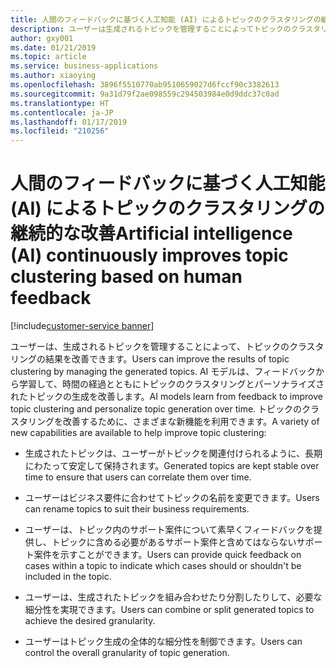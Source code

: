 ```yaml
---
title: 人間のフィードバックに基づく人工知能 (AI) によるトピックのクラスタリングの継続的な改善
description: ユーザーは生成されるトピックを管理することによってトピックのクラスタリングの結果を改善でき、AI モデルはフィードバックから学習して時間の経過とともにトピックの生成を改善します。
author: gxy001
ms.date: 01/21/2019
ms.topic: article
ms.service: business-applications
ms.author: xiaoying
ms.openlocfilehash: 3896f5510770ab9510659027d6fccf90c3382613
ms.sourcegitcommit: 9a31d79f2ae098559c294503984e0d9ddc37c0ad
ms.translationtype: HT
ms.contentlocale: ja-JP
ms.lasthandoff: 01/17/2019
ms.locfileid: "210256"
---
```

# <a name="artificial-intelligence-ai-continuously-improves-topic-clustering-based-on-human-feedback"></a><span data-ttu-id="b3706-103">人間のフィードバックに基づく人工知能 (AI) によるトピックのクラスタリングの継続的な改善</span><span class="sxs-lookup"><span data-stu-id="b3706-103">Artificial intelligence (AI) continuously improves topic clustering based on human feedback</span></span>
[!include[customer-service banner](../../../includes/customer-service.md)]


<span data-ttu-id="b3706-104">ユーザーは、生成されるトピックを管理することによって、トピックのクラスタリングの結果を改善できます。</span><span class="sxs-lookup"><span data-stu-id="b3706-104">Users can improve the results of topic clustering by managing the generated topics.</span></span> <span data-ttu-id="b3706-105">AI モデルは、フィードバックから学習して、時間の経過とともにトピックのクラスタリングとパーソナライズされたトピックの生成を改善します。</span><span class="sxs-lookup"><span data-stu-id="b3706-105">AI models learn from feedback to improve topic clustering and personalize topic generation over time.</span></span> <span data-ttu-id="b3706-106">トピックのクラスタリングを改善するために、さまざまな新機能を利用できます。</span><span class="sxs-lookup"><span data-stu-id="b3706-106">A variety of new capabilities are available to help improve topic clustering:</span></span>

- <span data-ttu-id="b3706-107">生成されたトピックは、ユーザーがトピックを関連付けられるように、長期にわたって安定して保持されます。</span><span class="sxs-lookup"><span data-stu-id="b3706-107">Generated topics are kept stable over time to ensure that users can correlate them over time.</span></span>

- <span data-ttu-id="b3706-108">ユーザーはビジネス要件に合わせてトピックの名前を変更できます。</span><span class="sxs-lookup"><span data-stu-id="b3706-108">Users can rename topics to suit their business requirements.</span></span>

- <span data-ttu-id="b3706-109">ユーザーは、トピック内のサポート案件について素早くフィードバックを提供し、トピックに含める必要があるサポート案件と含めてはならないサポート案件を示すことができます。</span><span class="sxs-lookup"><span data-stu-id="b3706-109">Users can provide quick feedback on cases within a topic to indicate which cases should or shouldn't be included in the topic.</span></span>

- <span data-ttu-id="b3706-110">ユーザーは、生成されたトピックを組み合わせたり分割したりして、必要な細分性を実現できます。</span><span class="sxs-lookup"><span data-stu-id="b3706-110">Users can combine or split generated topics to achieve the desired granularity.</span></span>

- <span data-ttu-id="b3706-111">ユーザーはトピック生成の全体的な細分性を制御できます。</span><span class="sxs-lookup"><span data-stu-id="b3706-111">Users can control the overall granularity of topic generation.</span></span>
